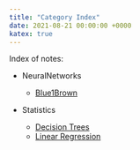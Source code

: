 ```yaml
---
title: "Category Index"
date: 2021-08-21 00:00:00 +0000
katex: true
---
```


Index of notes:

- NeuralNetworks
    - [Blue1Brown](https://yedmavus.github.io/MLNotes/nn/3b1bnn1/)

- Statistics
    - [Decision Trees](https://yedmavus.github.io/MLNotes/week-2/w2l3/)
    - [Linear Regression](https://yedmavus.github.io/MLNotes/week-2/w2l1/)
